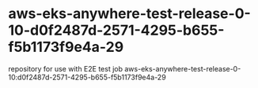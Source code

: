 # aws-eks-anywhere-test-release-0-10-d0f2487d-2571-4295-b655-f5b1173f9e4a-29
repository for use with E2E test job aws-eks-anywhere-test-release-0-10:d0f2487d-2571-4295-b655-f5b1173f9e4a-29
